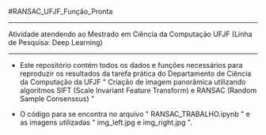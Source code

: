 #RANSAC_UFJF_Função_Pronta

----

Atividade atendendo ao Mestrado em Ciência da Computação UFJF
(Linha de Pesquisa: Deep Learning)

----


- Este repositório contém todos os dados e funções necessários para reproduzir os resultados da tarefa prática do Departamento de Ciência da Computação da UFJF
" Criação de imagem panorâmica utilizando algoritmos SIFT (Scale Invariant Feature Transform) e RANSAC (Random Sample Consenssus) "

- O código para se encontra no arquivo " RANSAC_TRABALHO.ipynb " e as imagens utilizadas " img_left.jpg e img_right.jpg ".
